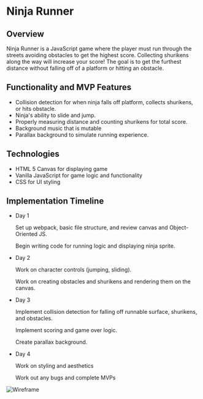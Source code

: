 # Ninja Runner

## Overview
   Ninja Runner is a JavaScript game where the player must run through the streets avoiding obstacles to get the highest score. Collecting shurikens along the way will increase your score! The goal is to get the furthest distance without falling off of a platform or hitting an obstacle.
  
## Functionality and MVP Features
<ul>
    <li>Collision detection for when ninja falls off platform, collects shurikens, or hits obstacle.</li>
    <li>Ninja's ability to slide and jump.</li>
    <li>Properly measuring distance and counting shurikens for total score.</li>
    <li>Background music that is mutable</li>
    <li>Parallax background to simulate running experience.</li>
</ul>

## Technologies
<ul>
    <li>HTML 5 Canvas for displaying game</li>
    <li>Vanilla JavaScript for game logic and functionality</li>
    <li>CSS for UI styling</li>
</ul>

## Implementation Timeline
<ul>
    <li>Day 1
      <p>Set up webpack, basic file structure, and review canvas and Object-Oriented JS.</p> 
      <p>Begin writing code for running logic and displaying ninja sprite. </p> 
    </li>
    <li>Day 2
      <p>Work on character controls (jumping, sliding).</p> 
      <p>Work on creating obstacles and shurikens and rendering them on the canvas. </p>
    </li>
    <li>Day 3
      <p>Implement collision detection for falling off runnable surface, shurikens, and obstacles. </p>
      <p>Implement scoring and game over logic.</p>
      <p>Create parallax background.</p>
    </li>
    <li>Day 4
      <p>Work on styling and aesthetics</p>
      <p>Work out any bugs and complete MVPs  </p>  
    </li>
</ul>

![Wireframe](https://github.com/ppondo/Ninja-Runner/blob/master/assets/wireframe.png)

